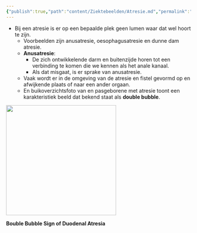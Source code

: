 ```yaml
---
{"publish":true,"path":"content/Ziektebeelden/Atresie.md","permalink":"/content/ziektebeelden/atresie/","title":"Atresie","tags":["MDL","Chirurgie","Kindergeneeskunde","Ziektebeeld"]}
---
```


- Bij een atresie is er op een bepaalde plek geen lumen waar dat wel hoort te zijn.
    - Voorbeelden zijn anusatresie, oesophagusatresie en dunne dam atresie.
    - **Anusatresie**:
        - De zich ontwikkelende darm en buitenzijde horen tot een verbinding te komen die we kennen als het anale kanaal. 
        - Als dat misgaat, is er sprake van anusatresie.
    - Vaak wordt er in de omgeving van de atresie en fistel gevormd op en afwijkende plaats of naar een ander orgaan.
    - En buikoverzichtsfoto van en pasgeborene met atresie toont een karakteristiek beeld dat bekend staat als **double bubble**.

<img width="300px" src="https://i.imgur.com/FmUR3ov.png"></img>


**Bouble Bubble Sign of Duodenal Atresia**
